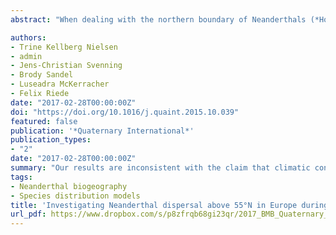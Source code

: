```yaml
---
abstract: "When dealing with the northern boundary of Neanderthals (*Homo neanderthalensis*) and the question of whether or not they dispersed into Southern Scandinavia, two contradictory hypotheses can be identified. The first, and also the most widely endorsed, hereafter, hypothesis A, argues primarily that Neanderthals did not occupy regions above 55°N because of 1) climatic constraints and 2) dispersal barriers. The second, hypothesis B, argues that they possibly occasionally dispersed above 55°N, but that factors such as 1) research- and/or 2) taphonomic bias are responsible for their archaeological invisibility. Here, we report an evaluation of these competing hypotheses. To this end, we reconstruct the environment for the time period and region of interest (the Last Interglacial Complex and Northern Germany and Southern Scandinavia), based on three lines of evidence: palaeoenvironmental reconstruction combined with a novel habitat modelling approach, a review of relevant archaeological localities, and a discussion of the possible impacts of both research biases and the taphonomic effects on the archaeological data. We focus particularly on the climatic and geological explanatory factors relevant to the two hypotheses. Our results are inconsistent with the claim that climatic constraint and/or a lack of suitable habitats can fully explain the absence of Neanderthals in Southern Scandinavia during the Eemian Interglacial and Early Weichselian Glaciation. We do, however, find evidence that a geographic barrier may have impeded northerly migrations during the Eemian. The evidence reviewed here suggests that both research bias and taphonomy – consistent with hypothesis B – could account for the archaeological invisibility of Neanderthals in Southern Scandinavia, highlighting the need for further strategic survey and/or excavation efforts in the region."

authors:
- Trine Kellberg Nielsen
- admin
- Jens-Christian Svenning
- Brody Sandel
- Luseadra McKerracher
- Felix Riede
date: "2017-02-28T00:00:00Z"
doi: "https://doi.org/10.1016/j.quaint.2015.10.039"
featured: false
publication: '*Quaternary International*'
publication_types:
- "2"
date: "2017-02-28T00:00:00Z"
summary: "Our results are inconsistent with the claim that climatic constraint and/or a lack of suitable habitats can fully explain the absence of Neanderthals in Southern Scandinavia during the Eemian Interglacial and Early Weichselian Glaciation. We do, however, find evidence that a geographic barrier may have impeded northerly migrations during the Eemian."
tags:
- Neanderthal biogeography
- Species distribution models
title: 'Investigating Neanderthal dispersal above 55°N in Europe during the Last Interglacial Complex'
url_pdf: https://www.dropbox.com/s/p8zfrqb68gi23qr/2017_BMB_Quaternary_International.pdf?dl=1
---
```


